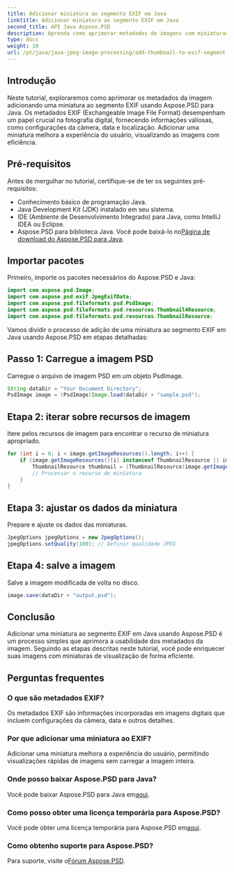 ```yaml
---
title: Adicionar miniatura ao segmento EXIF em Java
linktitle: Adicionar miniatura ao segmento EXIF em Java
second_title: API Java Aspose.PSD
description: Aprenda como aprimorar metadados de imagens com miniaturas usando Aspose.PSD para Java. Siga nosso guia passo a passo para uma integração perfeita.para uma integração perfeita.
type: docs
weight: 10
url: /pt/java/java-jpeg-image-processing/add-thumbnail-to-exif-segment-java/
---
```

## Introdução
Neste tutorial, exploraremos como aprimorar os metadados da imagem adicionando uma miniatura ao segmento EXIF usando Aspose.PSD para Java. Os metadados EXIF (Exchangeable Image File Format) desempenham um papel crucial na fotografia digital, fornecendo informações valiosas, como configurações da câmera, data e localização. Adicionar uma miniatura melhora a experiência do usuário, visualizando as imagens com eficiência.
## Pré-requisitos
Antes de mergulhar no tutorial, certifique-se de ter os seguintes pré-requisitos:
- Conhecimento básico de programação Java.
- Java Development Kit (JDK) instalado em seu sistema.
- IDE (Ambiente de Desenvolvimento Integrado) para Java, como IntelliJ IDEA ou Eclipse.
- Aspose.PSD para biblioteca Java. Você pode baixá-lo no[Página de download do Aspose.PSD para Java](https://releases.aspose.com/psd/java/).
## Importar pacotes
Primeiro, importe os pacotes necessários do Aspose.PSD e Java:
```java
import com.aspose.psd.Image;
import com.aspose.psd.exif.JpegExifData;
import com.aspose.psd.fileformats.psd.PsdImage;
import com.aspose.psd.fileformats.psd.resources.Thumbnail4Resource;
import com.aspose.psd.fileformats.psd.resources.ThumbnailResource;
```
Vamos dividir o processo de adição de uma miniatura ao segmento EXIF em Java usando Aspose.PSD em etapas detalhadas:
## Passo 1: Carregue a imagem PSD
Carregue o arquivo de imagem PSD em um objeto PsdImage.
```java
String dataDir = "Your Document Directory";
PsdImage image = (PsdImage)Image.load(dataDir + "sample.psd");
```
## Etapa 2: iterar sobre recursos de imagem
Itere pelos recursos de imagem para encontrar o recurso de miniatura apropriado.
```java
for (int i = 0; i < image.getImageResources().length; i++) {
    if (image.getImageResources()[i] instanceof ThumbnailResource || image.getImageResources()[i] instanceof Thumbnail4Resource) {
        ThumbnailResource thumbnail = (ThumbnailResource)image.getImageResources()[i];
        // Processar o recurso de miniatura
    }
}
```
## Etapa 3: ajustar os dados da miniatura
Prepare e ajuste os dados das miniaturas.
```java
JpegOptions jpegOptions = new JpegOptions();
jpegOptions.setQuality(100); // Definir qualidade JPEG
```
## Etapa 4: salve a imagem
Salve a imagem modificada de volta no disco.
```java
image.save(dataDir + "output.psd");
```
## Conclusão
Adicionar uma miniatura ao segmento EXIF em Java usando Aspose.PSD é um processo simples que aprimora a usabilidade dos metadados da imagem. Seguindo as etapas descritas neste tutorial, você pode enriquecer suas imagens com miniaturas de visualização de forma eficiente.

## Perguntas frequentes
### O que são metadados EXIF?
Os metadados EXIF são informações incorporadas em imagens digitais que incluem configurações da câmera, data e outros detalhes.
### Por que adicionar uma miniatura ao EXIF?
Adicionar uma miniatura melhora a experiência do usuário, permitindo visualizações rápidas de imagens sem carregar a imagem inteira.
### Onde posso baixar Aspose.PSD para Java?
 Você pode baixar Aspose.PSD para Java em[aqui](https://releases.aspose.com/psd/java/).
### Como posso obter uma licença temporária para Aspose.PSD?
 Você pode obter uma licença temporária para Aspose.PSD em[aqui](https://purchase.aspose.com/temporary-license/).
### Como obtenho suporte para Aspose.PSD?
 Para suporte, visite o[Fórum Aspose.PSD](https://forum.aspose.com/c/psd/34).